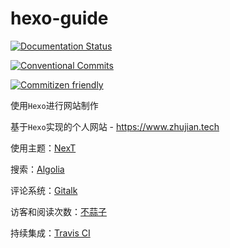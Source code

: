 # hexo-guide

[![Documentation Status](https://readthedocs.org/projects/hexo-guide/badge/?version=latest)](https://hexo-guide.readthedocs.io/zh_CN/latest/?badge=latest)

[![Conventional Commits](https://img.shields.io/badge/Conventional%20Commits-1.0.0-yellow.svg)](https://conventionalcommits.org)

[![Commitizen friendly](https://img.shields.io/badge/commitizen-friendly-brightgreen.svg)](http://commitizen.github.io/cz-cli/)

使用`Hexo`进行网站制作

基于`Hexo`实现的个人网站 - https://www.zhujian.tech

使用主题：[NexT](https://github.com/zjZSTU/hexo-theme-next)

搜索：[Algolia](https://hexo-guide.readthedocs.io/zh_CN/latest/third-service/[Algolia]%E7%BD%91%E7%AB%99%E6%90%9C%E7%B4%A2.html)

评论系统：[Gitalk](https://hexo-guide.readthedocs.io/zh_CN/latest/third-service/[Gitalk]%E8%AF%84%E8%AE%BA%E7%B3%BB%E7%BB%9F.html)

访客和阅读次数：[不蒜子](https://hexo-guide.readthedocs.io/zh_CN/latest/third-service/[%E4%B8%8D%E8%92%9C%E5%AD%90]%E6%96%87%E7%AB%A0%E9%98%85%E8%AF%BB%E6%AC%A1%E6%95%B0.html)

持续集成：[Travis CI](https://hexo-guide.readthedocs.io/zh_CN/latest/third-service/[Travis%20CI]%E6%8C%81%E7%BB%AD%E9%9B%86%E6%88%90.html)
